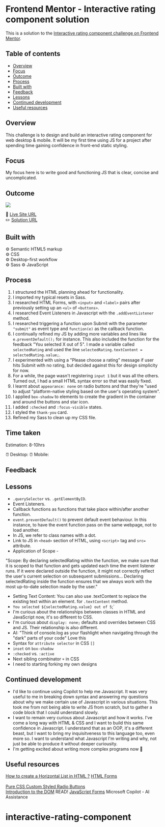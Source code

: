 # Frontend Mentor - Interactive rating component solution

This is a solution to the [Interactive rating component challenge on Frontend Mentor](https://www.frontendmentor.io/challenges/interactive-rating-component-koxpeBUmI).

## Table of contents

- [Overview](#overview)
- [Focus](#focus)
- [Outcome](#outcome)
- [Process](#process)
- [Built with](#built-with)
- [Feedback](#feedback)
- [Lessons](#lessons)
- [Continued development](#cont-development)
- [Useful resources](#useful-resources)

## Overview

This challenge is to design and build an interactive rating component for web desktop & mobile. It will be my first time using JS for a project after spending time gaining confidence in front-end static styling.

## Focus

My focus here is to write good and functioning JS that is clear, concise and uncomplicated.

## Outcome

![](./)

:jigsaw: [Live Site URL]()  
:pencil2: [Solution URL]()

## Built with

:gear: Semantic HTML5 markup  
:gear: CSS  
:gear: Desktop-first workflow  
:gear: Sass
:gear: JavaScript

## Process

1. I structured the HTML planning ahead for functionality.
2. I imported my typical resets in Sass.
3. I researched HTML Forms, with `<input>` and `<label>` pairs after previously setting up an `<ul>` of `<buttons>`.
4. I researched Event Listeners in Javascript with the `.addEventListener` method.
5. I researched triggering a function upon Submit with the parameter `"submit"` as event type and `function(e)` as the callback function.
6. I continually refined my JS by adding more variables and lines like `e.preventDefault();` for instance. This also included the function for the feedback "You selected X out of 5". I made a variable called `selectedRating` and used the line `selectedRating.textContent = selectedRating.value;`.
7. I experimented with using a "Please choose a rating" message if user hits Submit with no rating, but decided against this for design simplicity for now.
8. For a while, the page wasn't registering `input 1` but it was all the others. Turned out, I had a small HTML syntax error so that was easily fixed.
9. I learnt about `appearance: none` on radio buttons and that they're "used to adjust "platform-native styling based on the user's operating system".
10. I applied `box-shadow` to elements to create the gradient in the container and around the buttons and star icon.
11. I added `:checked` and `:focus-visible` states.
12. I styled the `thank-you` card.
13. Refined my Sass to clean up my CSS file.

## Time taken

Estimation: 8-10hrs

:alarm_clock: Desktop:
:alarm_clock: Mobile:

## Feedback

## Lessons

- `.querySelector` vs. `.getElementByID`.
- Event Listeners.
- Callback functions as functions that take place within/after another function.
- `event.preventDefault()` to prevent default event behaviour. In this instance, to have the event function pass on the same webpage, not to load another.
- In JS, we refer to class names with a dot.
- Link to JS in `<head>` section of HTML, using `<script>` tag and `src=` attribute.
- Application of Scope -

"Scope: By declaring selectedRating within the function, we make sure that it is scoped to that function and gets updated each time the event listener runs. If it were declared outside the function, it might not correctly reflect the user's current selection on subsequent submissions... Declaring selectedRating inside the function ensures that we always work with the most up-to-date selection made by the user."

- Setting Text Content: You can also use .textContent to replace the existing text within an element. for `.textContent` method.
- `You selected ${selectedRating.value} out of 5`;`
- I'm curious about the relationships between classes in HTML and JavaScript now, it's so different to CSS.
- I'm curious about `display: none;` defaults and overrides between CSS and JS. Their relationship is also different.
- AI: "Think of console.log as your flashlight when navigating through the "dark" parts of your code" Love this
- Syntax for `attribute selector` in CSS `[]`
- `inset` on `box-shadow`
- `:checked` vs. `:active`
- Next sibling combinator `+` in CSS
- I need to starting forking my own designs

## Continued development

- I'd like to continue using Copilot to help me Javascript. It was very useful to me in breaking down syntax and answering my questions about why we make certain use of Javascript in various situations. This took me from not being able to write JS from scratch, but to gather a code block that I could understand slowly.
- I want to remain very curious about Javascript and how it works. I've come a long way with HTML & CSS and I want to build this same confidence in Javascript. I understand that as an OOP, it's a different beast, but I want to bring my inquisitveness to this language too, even more so. I want to understand what Javascript I'm writing and why, not just be able to produce it without deeper curiousity.
- I'm getting excited about writing more complex programs now :slightly_smiling_face:

## Useful resources

[How to create a Horizontal List in HTML ?](https://www.geeksforgeeks.org/how-to-create-a-horizontal-list-in-html/)
[HTML Forms](https://www.w3schools.com/html/html_forms.asp)  
[](https://discord.com/channels/824970620529279006/1195616458961592380/1195619278192386058)  
[Pure CSS Custom Styled Radio Buttons](https://moderncss.dev/pure-css-custom-styled-radio-buttons/)  
[Introduction to the DOM](https://developer.mozilla.org/en-US/docs/Web/API/Document_Object_Model/Introduction) READ!
[JavaScript Forms](https://www.w3schools.com/js/js_validation.asp)
Microsoft Copilot - AI Assistance

# interactive-rating-component
